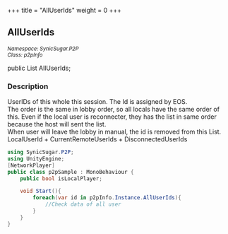 +++
title = "AllUserIds"
weight = 0
+++
## AllUserIds
<small>*Namespace: SynicSugar.P2P* <br>
*Class: p2pInfo* </small>

public List<UserId> AllUserIds;


### Description
UserIDs of this whole this session. The Id is assigned by EOS.<br>
The order is the same in lobby order, so all locals have the same order of this. Even if the local user is reconnecter, they has the list in same order because the host will sent the list.<br>
When user will leave the lobby in manual, the id is removed from this List.<br>
LocalUserId + CurrentRemoteUserIds + DisconnectedUserIds

```cs
using SynicSugar.P2P;
using UnityEngine;
[NetworkPlayer]
public class p2pSample : MonoBehaviour {
    public bool isLocalPlayer;

    void Start(){
        foreach(var id in p2pInfo.Instance.AllUserIds){
            //Check data of all user
        }
    }
}
```